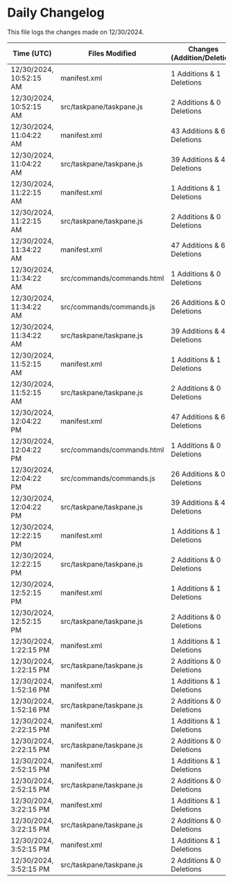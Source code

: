 # Daily Changelog

This file logs the changes made on 12/30/2024.

| Time (UTC)             | Files Modified                    | Changes (Addition/Deletion) |
|------------------------|-----------------------------------|-----------------------------|
| 12/30/2024, 10:52:15 AM | manifest.xml | 1 Additions & 1 Deletions |
| 12/30/2024, 10:52:15 AM | src/taskpane/taskpane.js | 2 Additions & 0 Deletions |
| 12/30/2024, 11:04:22 AM | manifest.xml | 43 Additions & 62 Deletions|
| 12/30/2024, 11:04:22 AM | src/taskpane/taskpane.js | 39 Additions & 41 Deletions|
| 12/30/2024, 11:22:15 AM | manifest.xml | 1 Additions & 1 Deletions|
| 12/30/2024, 11:22:15 AM | src/taskpane/taskpane.js | 2 Additions & 0 Deletions|
| 12/30/2024, 11:34:22 AM | manifest.xml | 47 Additions & 62 Deletions|
| 12/30/2024, 11:34:22 AM | src/commands/commands.html | 1 Additions & 0 Deletions|
| 12/30/2024, 11:34:22 AM | src/commands/commands.js | 26 Additions & 0 Deletions|
| 12/30/2024, 11:34:22 AM | src/taskpane/taskpane.js | 39 Additions & 41 Deletions|
| 12/30/2024, 11:52:15 AM | manifest.xml | 1 Additions & 1 Deletions|
| 12/30/2024, 11:52:15 AM | src/taskpane/taskpane.js | 2 Additions & 0 Deletions|
| 12/30/2024, 12:04:22 PM | manifest.xml | 47 Additions & 62 Deletions|
| 12/30/2024, 12:04:22 PM | src/commands/commands.html | 1 Additions & 0 Deletions|
| 12/30/2024, 12:04:22 PM | src/commands/commands.js | 26 Additions & 0 Deletions|
| 12/30/2024, 12:04:22 PM | src/taskpane/taskpane.js | 39 Additions & 41 Deletions|
| 12/30/2024, 12:22:15 PM | manifest.xml | 1 Additions & 1 Deletions|
| 12/30/2024, 12:22:15 PM | src/taskpane/taskpane.js | 2 Additions & 0 Deletions|
| 12/30/2024, 12:52:15 PM | manifest.xml | 1 Additions & 1 Deletions|
| 12/30/2024, 12:52:15 PM | src/taskpane/taskpane.js | 2 Additions & 0 Deletions|
| 12/30/2024, 1:22:15 PM | manifest.xml | 1 Additions & 1 Deletions|
| 12/30/2024, 1:22:15 PM | src/taskpane/taskpane.js | 2 Additions & 0 Deletions|
| 12/30/2024, 1:52:16 PM | manifest.xml | 1 Additions & 1 Deletions|
| 12/30/2024, 1:52:16 PM | src/taskpane/taskpane.js | 2 Additions & 0 Deletions|
| 12/30/2024, 2:22:15 PM | manifest.xml | 1 Additions & 1 Deletions|
| 12/30/2024, 2:22:15 PM | src/taskpane/taskpane.js | 2 Additions & 0 Deletions|
| 12/30/2024, 2:52:15 PM | manifest.xml | 1 Additions & 1 Deletions|
| 12/30/2024, 2:52:15 PM | src/taskpane/taskpane.js | 2 Additions & 0 Deletions|
| 12/30/2024, 3:22:15 PM | manifest.xml | 1 Additions & 1 Deletions|
| 12/30/2024, 3:22:15 PM | src/taskpane/taskpane.js | 2 Additions & 0 Deletions|
| 12/30/2024, 3:52:15 PM | manifest.xml | 1 Additions & 1 Deletions|
| 12/30/2024, 3:52:15 PM | src/taskpane/taskpane.js | 2 Additions & 0 Deletions|
